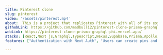 ```yaml
---
title: Pinterest clone
slug: pinterest
video: '/assets/pinterest.mp4'
about:  This is a project that replicates Pinterest with all of its essential features, created using Next.js, GraphQL, and TypeScript. The motivation behind this project was to evaluate the capabilities of GraphQL.
githubLink: https://github.com/madbull12/pinterest-clone-prisma-graphql
webLink: https://pinterest-clone-prisma-graphql-phi.vercel.app/
stacks: [React,Next js,Graphql,Typescript,Nexus,Supabase,Prisma,Apollo,Tailwind css]
features: ["Authentication with Next Auth", "Users can create pins and comment", "Users can create boards and save pins inside","Users can edit and delete their pins", "Responsive design", "Categories functionality","Users can search for pins","Users can view similar pins"]

---
```


